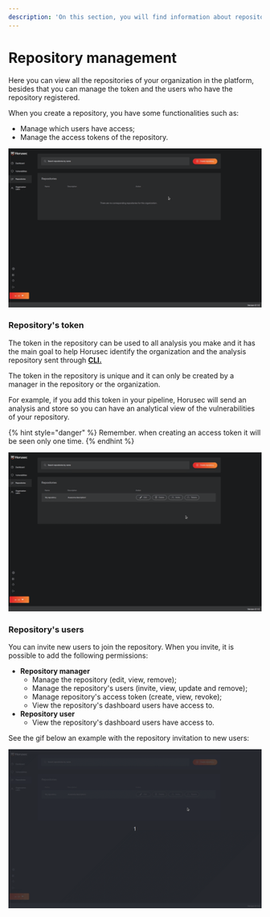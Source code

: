 ```yaml
---
description: 'On this section, you will find information about repository management.'
---
```


# Repository management

Here you can view all the repositories of your organization in the platform, besides that you can manage the token and the users who have the repository registered.

When you create a repository, you have some functionalities such as: 

* Manage which users have access; 
* Manage the access tokens of the repository. 

![](../../.gitbook/assets/repo-management-en_us.gif)

### Repository's token

The token in the repository can be used to all analysis you make and it has the main goal to help Horusec identify the organization and the analysis repository sent through [**CLI.**](../cli.md) 

The token in the repository is unique and it can only be created by a manager in the repository or the organization.  

For example, if you add this token in your pipeline, Horusec will send an analysis and store so you can have an analytical view of the vulnerabilities of your repository.

{% hint style="danger" %}
Remember. when creating an access token it will be seen only one time.
{% endhint %}

![](../../.gitbook/assets/token-de-repo-en_us.gif)

### Repository's users

You can invite new users to join the repository. When you invite, it is possible to add the following permissions: 

* **Repository manager**
  * Manage the repository \(edit, view, remove\);
  * Manage the repository's users \(invite, view, update and remove\);
  * Manage repository's access token \(create, view, revoke\);
  * View the repository's dashboard users have access to.  
* **Repository user**
  * View the repository's dashboard users have access to. 

See the gif below an example with the repository invitation to new users: 

![](../../.gitbook/assets/usuario-de-repo-en_us.gif)

